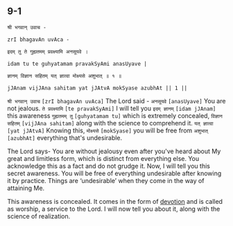 ## 9-1


```shloka-sa
श्री भगवान् उवाच -
```
```shloka-sa-hk
zrI bhagavAn uvAca -
```
```shloka-sa
इदम् तु ते गुह्यतमम् प्रवक्ष्यामि अनसूयवे ।
```
```shloka-sa-hk
idam tu te guhyatamam pravakSyAmi anasUyave |
```
```shloka-sa
ज्ञानम् विज्ञान सहितम् यत् ज्ञात्वा मोक्ष्यसे अशुभात् ॥ १ ॥
```
```shloka-sa-hk
jJAnam vijJAna sahitam yat jJAtvA mokSyase azubhAt || 1 ||
```

`श्री भगवान् उवाच` `[zrI bhagavAn uvAca]` The Lord said - `अनसूयवे` `[anasUyave]` You are not jealous. `ते प्रवक्ष्यामि` `[te pravakSyAmi]` I will tell you `इदम् ज्ञानम्` `[idam jJAnam]` this awareness `गुह्यतमम् तु` `[guhyatamam tu]` which is extremely concealed, `विज्ञान सहितम्` `[vijJAna sahitam]` along with the science to comprehend it. `यत् ज्ञात्वा` `[yat jJAtvA]` Knowing this, `मोक्ष्यसे` `[mokSyase]` you will be free from `अशुभात्` `[azubhAt]` everything that's undesirable.

The Lord says- You are without jealousy even after you've heard about My great and limitless form, which is distinct from everything else. You acknowledge this as a fact and do not grudge it. 
Now, I will tell you this secret awareness. You will be free of everything undesirable after knowing it by practice. Things are ‘undesirable’ when they come in the way of attaining Me.



This awareness is concealed. It comes in the form of [devotion](bhakti_a_defn) and is called as worship, a service to the Lord. I will now tell you about it, along with the science of realization.

